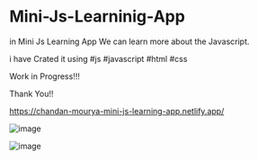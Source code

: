 # Mini-Js-Learninig-App
in Mini Js Learning App We can learn more about the Javascript.


i have Crated it using #js #javascript
#html #css

Work in Progress!!!

Thank You!!

https://chandan-mourya-mini-js-learning-app.netlify.app/

![image](https://user-images.githubusercontent.com/43124877/162567045-f88141ea-7cf9-4165-9917-3333d480b162.png)


![image](https://user-images.githubusercontent.com/43124877/162567060-1a1fbd13-0167-49bc-98d5-e7239b93af51.png)

